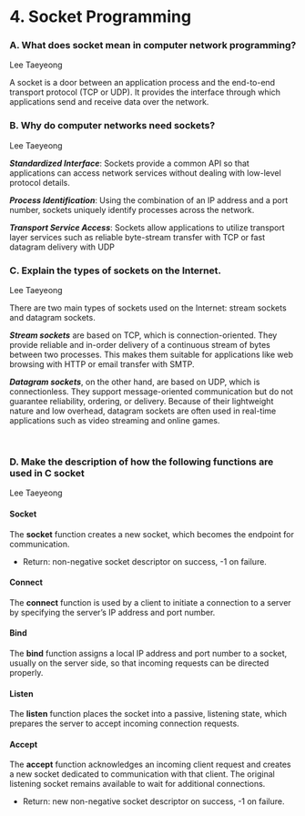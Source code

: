 <!-- ---
marp: true
theme: default
paginate: true

--- -->

# 4. Socket Programming

### A. What does socket mean in computer network programming?
Lee Taeyeong

A socket is a door between an application process and the end-to-end transport protocol (TCP or UDP). It provides the interface through which applications send and receive data over the network.

### B. Why do computer networks need sockets?
Lee Taeyeong

___Standardized Interface___: Sockets provide a common API so that applications can access network services without dealing with low-level protocol details.

___Process Identification___: Using the combination of an IP address and a port number, sockets uniquely identify processes across the network.

___Transport Service Access___: Sockets allow applications to utilize transport layer services such as reliable byte-stream transfer with TCP or fast datagram delivery with UDP

### C. Explain the types of sockets on the Internet.
Lee Taeyeong

There are two main types of sockets used on the Internet: stream sockets and datagram sockets.

___Stream sockets___ are based on TCP, which is connection-oriented. They provide reliable and in-order delivery of a continuous stream of bytes between two processes. This makes them suitable for applications like web browsing with HTTP or email transfer with SMTP.

___Datagram sockets___, on the other hand, are based on UDP, which is connectionless. They support message-oriented communication but do not guarantee reliability, ordering, or delivery. Because of their lightweight nature and low overhead, datagram sockets are often used in real-time applications such as video streaming and online games.

<br>

### D. Make the description of how the following functions are used in C socket
Lee Taeyeong



#### Socket
The **socket** function creates a new socket, which becomes the endpoint for communication.
- Return: non-negative socket descriptor on success, -1 on failure.
#### Connect
The **connect** function is used by a client to initiate a connection to a server by specifying the server’s IP address and port number.
#### Bind 
The **bind** function assigns a local IP address and port number to a socket, usually on the server side, so that incoming requests can be directed properly.
#### Listen
The **listen** function places the socket into a passive, listening state, which prepares the server to accept incoming connection requests.
#### Accept
The **accept** function acknowledges an incoming client request and creates a new socket dedicated to communication with that client. The original listening socket remains available to wait for additional connections.

- Return: new non-negative socket descriptor on success, -1 on failure.